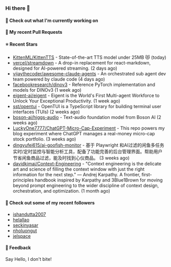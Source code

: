 ### Hi there 👋

#### 👷 Check out what I'm currently working on

#### 🔨 My recent Pull Requests


#### ⭐ Recent Stars

- [KittenML/KittenTTS](https://github.com/KittenML/KittenTTS) -  State-of-the-art TTS model under 25MB 😻  (today)
- [vercel/streamdown](https://github.com/vercel/streamdown) - A drop-in replacement for react-markdown, designed for AI-powered streaming. (2 days ago)
- [vijaythecoder/awesome-claude-agents](https://github.com/vijaythecoder/awesome-claude-agents) - An orchestrated sub agent dev team powered by claude code (4 days ago)
- [facebookresearch/dinov3](https://github.com/facebookresearch/dinov3) - Reference PyTorch implementation and models for DINOv3 (1 week ago)
- [eigent-ai/eigent](https://github.com/eigent-ai/eigent) - Eigent is the World&#39;s First Multi-agent Workforce to Unlock Your Exceptional Productivity. (1 week ago)
- [sst/opentui](https://github.com/sst/opentui) - OpenTUI is a TypeScript library for building terminal user interfaces (TUIs) (2 weeks ago)
- [boson-ai/higgs-audio](https://github.com/boson-ai/higgs-audio) - Text-audio foundation model from Boson AI (2 weeks ago)
- [LuckyOne7777/ChatGPT-Micro-Cap-Experiment](https://github.com/LuckyOne7777/ChatGPT-Micro-Cap-Experiment) - This repo powers my blog experiment where ChatGPT manages a real-money micro-cap stock portfolio. (3 weeks ago)
- [dingyufei615/ai-goofish-monitor](https://github.com/dingyufei615/ai-goofish-monitor) - 基于 Playwright 和AI过滤的闲鱼多任务实时/定时监控与智能分析工具，配备了功能完善的后台管理界面。帮助用户节省闲鱼商品过滤，能及时找到心仪商品。 (3 weeks ago)
- [davidkimai/Context-Engineering](https://github.com/davidkimai/Context-Engineering) - &#34;Context engineering is the delicate art and science of filling the context window with just the right information for the next step.&#34; — Andrej Karpathy. A frontier, first-principles handbook inspired by Karpathy and 3Blue1Brown for moving beyond prompt engineering to the wider discipline of context design, orchestration, and optimization. (1 month ago)

#### 👯 Check out some of my recent followers

- [ishandutta2007](https://github.com/ishandutta2007)
- [helallao](https://github.com/helallao)
- [seckinyasar](https://github.com/seckinyasar)
- [nholuongut](https://github.com/nholuongut)
- [jelspace](https://github.com/jelspace)

#### 💬 Feedback

Say Hello, I don't bite!